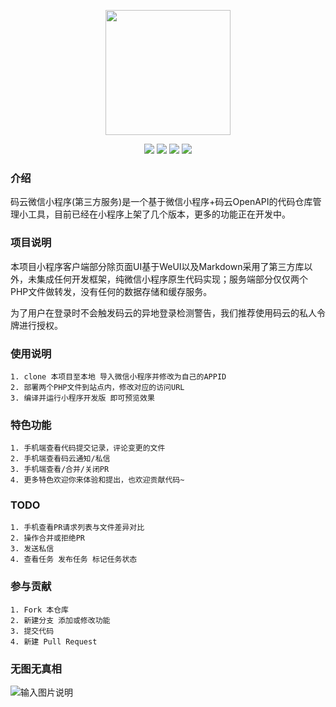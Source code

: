 <p align="center">
<img width="200" src="https://images.gitee.com/uploads/images/2020/0420/141521_efc8952d_145025.png"/>
</p>
<p align="center">
<a href="https://gitee.com/hamm/GiteeOnWechat/stargazers" target="_blank"><img src="https://svg.hamm.cn/gitee.svg?type=star&user=hamm&project=GiteeOnWechat"/></a>
<a href="https://gitee.com/hamm/GiteeOnWechat/members" target="_blank"><img src="https://svg.hamm.cn/gitee.svg?type=fork&user=hamm&project=GiteeOnWechat"/></a>
<img src="https://svg.hamm.cn/badge.svg?key=Platform&value=微信小程序"/>
<img src="https://svg.hamm.cn/badge.svg?key=Proxy&value=PHP-CURL"/>
</p>

### 介绍

码云微信小程序(第三方服务)是一个基于微信小程序+码云OpenAPI的代码仓库管理小工具，目前已经在小程序上架了几个版本，更多的功能正在开发中。

### 项目说明

本项目小程序客户端部分除页面UI基于WeUI以及Markdown采用了第三方库以外，未集成任何开发框架，纯微信小程序原生代码实现；服务端部分仅仅两个PHP文件做转发，没有任何的数据存储和缓存服务。

为了用户在登录时不会触发码云的异地登录检测警告，我们推荐使用码云的私人令牌进行授权。

### 使用说明

```
1. clone 本项目至本地 导入微信小程序并修改为自己的APPID
2. 部署两个PHP文件到站点内，修改对应的访问URL
3. 编译并运行小程序开发版 即可预览效果
```

### 特色功能
```
1. 手机端查看代码提交记录，评论变更的文件
2. 手机端查看码云通知/私信
3. 手机端查看/合并/关闭PR
4. 更多特色欢迎你来体验和提出，也欢迎贡献代码~
```

### TODO
```
1. 手机查看PR请求列表与文件差异对比
2. 操作合并或拒绝PR
3. 发送私信
4. 查看任务 发布任务 标记任务状态
```

### 参与贡献
```
1. Fork 本仓库
2. 新建分支 添加或修改功能
3. 提交代码
4. 新建 Pull Request
```

### 无图无真相

![输入图片说明](https://images.gitee.com/uploads/images/2020/0420/142209_9b22e5e6_145025.jpeg "c4b9fbea5f7f7fa2b652f784bf08b3f.jpg")